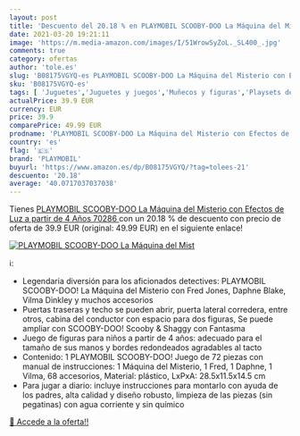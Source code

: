 ```yaml
---
layout: post
title: 'Descuento del 20.18 % en PLAYMOBIL SCOOBY-DOO La Máquina del Mist'
date: 2021-03-20 19:21:11
image: 'https://m.media-amazon.com/images/I/51WrowSyZoL._SL400_.jpg'
comments: true
category: ofertas
author: 'tole.es'
slug: 'B08175VGYQ-es PLAYMOBIL SCOOBY-DOO La Máquina del Misterio con Efectos...'
sku: 'B08175VGYQ-es'
tags: [ 'Juguetes','Juguetes y juegos','Muñecos y figuras','Playsets de figuras de juguete para niños','playmobil', ]
actualPrice: 39.9 EUR
currency: EUR
price: 39.9
comparePrice: 49.99 EUR
prodname: 'PLAYMOBIL SCOOBY-DOO La Máquina del Misterio con Efectos de Luz  a partir de 4 Años  70286 '
country: 'es'
flag: '🇪🇸'
brand: 'PLAYMOBIL'
buyurl: 'https://www.amazon.es/dp/B08175VGYQ/?tag=tolees-21'
descuento: '20.18'
average: '40.0717037037038'
---
```


Tienes [PLAYMOBIL SCOOBY-DOO La Máquina del Misterio con Efectos de Luz  a partir de 4 Años  70286 ](https://www.amazon.es/dp/B08175VGYQ/?tag=tolees-21) con un 20.18 % de descuento con precio de oferta de 39.9 EUR (original: 49.99 EUR) en el siguiente enlace!

[![PLAYMOBIL SCOOBY-DOO La Máquina del Mist](https://m.media-amazon.com/images/I/51WrowSyZoL._SL400_.jpg)](https://www.amazon.es/dp/B08175VGYQ/?tag=tolees-21)

ℹ️:

- Legendaria diversión para los aficionados detectives: PLAYMOBIL SCOOBY-DOO! La Máquina del Misterio con Fred Jones, Daphne Blake, Vilma Dinkley y muchos accesorios
- Puertas traseras y techo se pueden abrir, puerta lateral corredera, entre otros, cabina del conductor con espacio para dos figuras, Se puede ampliar con SCOOBY-DOO! Scooby & Shaggy con Fantasma
- Juego de figuras para niños a partir de 4 años: adecuado para el tamaño de sus manos y bordes redondeados agradables al tacto
- Contenido: 1 PLAYMOBIL SCOOBY-DOO! Juego de 72 piezas con manual de instrucciones: 1 Máquina del Misterio, 1 Fred, 1 Daphne, 1 Vilma, 68 accesorios, Material: plástico, LxPxA: 28.5x11.5x14.5 cm
- Para jugar a diario: incluye instrucciones para montarlo con ayuda de los padres, alta calidad y diseño robusto, limpieza de las piezas (sin pegatinas) con agua corriente y sin químico

[🛒 Accede a la oferta!!](https://www.amazon.es/dp/B08175VGYQ/?tag=tolees-21)
